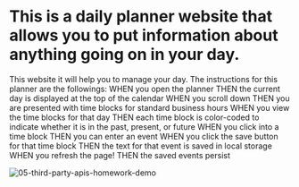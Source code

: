 # This is a daily planner website that allows you to put information about anything going on in your day.
This website it will help you to manage your day.
The instructions for this planner are the followings:
WHEN you open the planner
THEN the current day is displayed at the top of the calendar
WHEN you scroll down
THEN you are presented with time blocks for standard business hours
WHEN you view the time blocks for that day
THEN each time block is color-coded to indicate whether it is in the past, present, or future
WHEN you click into a time block
THEN you can enter an event
WHEN you click the save button for that time block
THEN the text for that event is saved in local storage
WHEN you refresh the page!
THEN the saved events persist

![05-third-party-apis-homework-demo](https://user-images.githubusercontent.com/99852993/163751546-fc65b66f-76e5-4dcf-8ac7-b8e9018752a2.gif)
